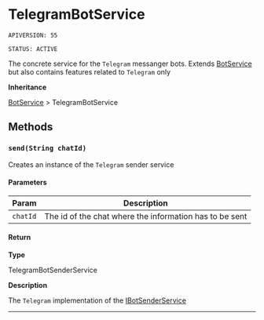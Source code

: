 # TelegramBotService

`APIVERSION: 55`

`STATUS: ACTIVE`

The concrete service for the `Telegram` messanger bots. Extends [BotService](/types/Classes/BotService.md) but also contains features related to `Telegram` only

**Inheritance**

[BotService](/types/Classes/BotService.md)
&gt;
TelegramBotService

## Methods

### `send(String chatId)`

Creates an instance of the `Telegram` sender service

#### Parameters

| Param    | Description                                             |
| -------- | ------------------------------------------------------- |
| `chatId` | The id of the chat where the information has to be sent |

#### Return

**Type**

TelegramBotSenderService

**Description**

The `Telegram` implementation of the [IBotSenderService](/types/Interfaces/IBotSenderService.md)

---
